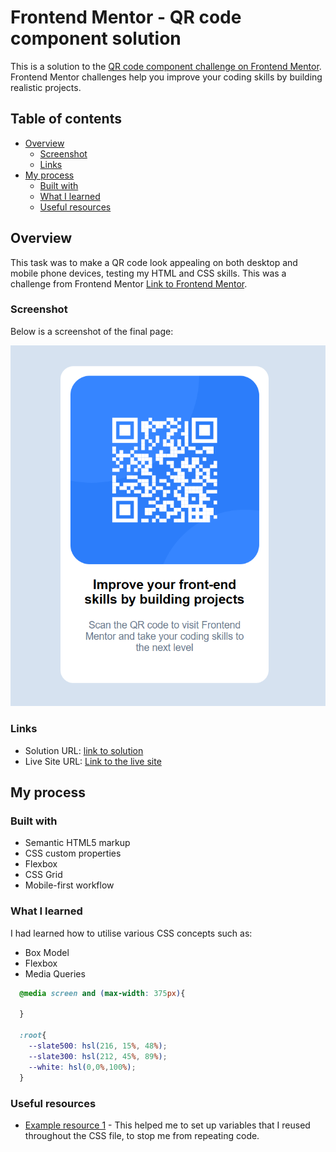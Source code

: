 # Frontend Mentor - QR code component solution

This is a solution to the [QR code component challenge on Frontend Mentor](https://www.frontendmentor.io/challenges/qr-code-component-iux_sIO_H). Frontend Mentor challenges help you improve your coding skills by building realistic projects. 

## Table of contents

- [Overview](#overview)
  - [Screenshot](#screenshot)
  - [Links](#links)
- [My process](#my-process)
  - [Built with](#built-with)
  - [What I learned](#what-i-learned)
  - [Useful resources](#useful-resources)

## Overview

This task was to make a QR code look appealing on both desktop and mobile phone devices, testing my HTML and CSS skills. This was a challenge from Frontend Mentor [Link to Frontend Mentor](https://www.frontendmentor.io/).

### Screenshot

Below is a screenshot of the final page:

![](./images/screenshot.png)


### Links

- Solution URL: [link to solution](https://www.frontendmentor.io/solutions/qr-code-challenge-bhO-T1v8gU)
- Live Site URL: [Link to the live site](https://alasow2001.github.io/QR-Code-Challenge/)

## My process

### Built with

- Semantic HTML5 markup
- CSS custom properties
- Flexbox
- CSS Grid
- Mobile-first workflow


### What I learned

I had learned how to utilise various CSS concepts such as:
  - Box Model
  - Flexbox
  - Media Queries

```css
  @media screen and (max-width: 375px){

  }

  :root{
    --slate500: hsl(216, 15%, 48%);
    --slate300: hsl(212, 45%, 89%);
    --white: hsl(0,0%,100%);
  }
```

### Useful resources

- [Example resource 1](https://www.w3schools.com/cssref/sel_root.php) - This helped me to set up variables that I reused throughout the CSS file, to stop me from repeating code.



